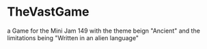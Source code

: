 # TheVastGame
a Game for the Mini Jam 149 with the theme beign "Ancient" and the limitations being "Written in an alien language"
